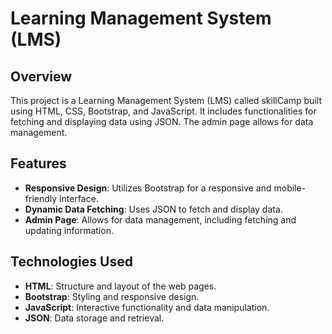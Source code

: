 # Learning Management System (LMS)

## Overview
This project is a Learning Management System (LMS) called skillCamp built using HTML, CSS, Bootstrap, and JavaScript. It includes functionalities for fetching and displaying data using JSON. The admin page allows for data management.

## Features
- **Responsive Design**: Utilizes Bootstrap for a responsive and mobile-friendly interface.
- **Dynamic Data Fetching**: Uses JSON to fetch and display data.
- **Admin Page**: Allows for data management, including fetching and updating information.

## Technologies Used
- **HTML**: Structure and layout of the web pages.
- **Bootstrap**: Styling and responsive design.
- **JavaScript**: Interactive functionality and data manipulation.
- **JSON**: Data storage and retrieval.



